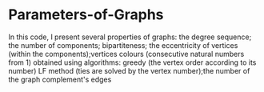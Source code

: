 # Parameters-of-Graphs
In this code, I present several properties of graphs: the degree sequence; the number of components; bipartiteness; the eccentricity of vertices (within the components);vertices colours (consecutive natural numbers from 1) obtained using algorithms: greedy (the vertex order according to its number) LF method (ties are solved by the vertex number);the number of the graph complement's edges
